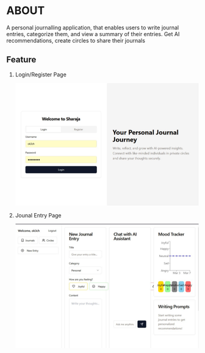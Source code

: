 # ABOUT

A personal journalling application, that enables users to write journal entries, categorize them, and view a summary of their entries. Get AI recommendations, create circles to share their journals

## Feature

1. Login/Register Page
   
   ![Login](assets/sharaja-imgs/sharaja-1.jpg)

2. Jounal Entry Page

   ![Jounal Entry](assets/sharaja-imgs/sharaja-2.jpg)